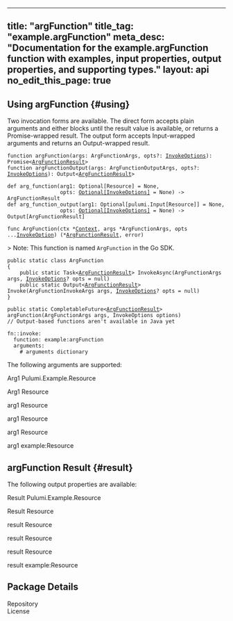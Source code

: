 
---
title: "argFunction"
title_tag: "example.argFunction"
meta_desc: "Documentation for the example.argFunction function with examples, input properties, output properties, and supporting types."
layout: api
no_edit_this_page: true
---



<!-- WARNING: this file was generated by test. -->
<!-- Do not edit by hand unless you're certain you know what you are doing! -->




## Using argFunction {#using}

Two invocation forms are available. The direct form accepts plain
arguments and either blocks until the result value is available, or
returns a Promise-wrapped result. The output form accepts
Input-wrapped arguments and returns an Output-wrapped result.

<div>
<pulumi-chooser type="language" options="typescript,python,go,csharp,java,yaml"></pulumi-chooser>
</div>


<div>
<pulumi-choosable type="language" values="javascript,typescript">
<div class="highlight"
><pre class="chroma"><code class="language-typescript" data-lang="typescript"
><span class="k">function </span>argFunction<span class="p">(</span><span class="nx">args</span><span class="p">:</span> <span class="nx">ArgFunctionArgs</span><span class="p">,</span> <span class="nx">opts</span><span class="p">?:</span> <span class="nx"><a href="/docs/reference/pkg/nodejs/pulumi/pulumi/#InvokeOptions">InvokeOptions</a></span><span class="p">): Promise&lt;<span class="nx"><a href="#result">ArgFunctionResult</a></span>></span
><span class="k">
function </span>argFunctionOutput<span class="p">(</span><span class="nx">args</span><span class="p">:</span> <span class="nx">ArgFunctionOutputArgs</span><span class="p">,</span> <span class="nx">opts</span><span class="p">?:</span> <span class="nx"><a href="/docs/reference/pkg/nodejs/pulumi/pulumi/#InvokeOptions">InvokeOptions</a></span><span class="p">): Output&lt;<span class="nx"><a href="#result">ArgFunctionResult</a></span>></span
></code></pre></div>
</pulumi-choosable>
</div>


<div>
<pulumi-choosable type="language" values="python">
<div class="highlight"><pre class="chroma"><code class="language-python" data-lang="python"
><span class="k">def </span>arg_function<span class="p">(</span><span class="nx">arg1</span><span class="p">:</span> <span class="nx">Optional[Resource]</span> = None<span class="p">,</span>
                 <span class="nx">opts</span><span class="p">:</span> <span class="nx"><a href="/docs/reference/pkg/python/pulumi/#pulumi.InvokeOptions">Optional[InvokeOptions]</a></span> = None<span class="p">) -&gt;</span> <span>ArgFunctionResult</span
><span class="k">
def </span>arg_function_output<span class="p">(</span><span class="nx">arg1</span><span class="p">:</span> <span class="nx">Optional[pulumi.Input[Resource]]</span> = None<span class="p">,</span>
                 <span class="nx">opts</span><span class="p">:</span> <span class="nx"><a href="/docs/reference/pkg/python/pulumi/#pulumi.InvokeOptions">Optional[InvokeOptions]</a></span> = None<span class="p">) -&gt;</span> <span>Output[ArgFunctionResult]</span
></code></pre></div>
</pulumi-choosable>
</div>


<div>
<pulumi-choosable type="language" values="go">
<div class="highlight"><pre class="chroma"><code class="language-go" data-lang="go"
><span class="k">func </span>ArgFunction<span class="p">(</span><span class="nx">ctx</span><span class="p"> *</span><span class="nx"><a href="https://pkg.go.dev/github.com/pulumi/pulumi/sdk/v3/go/pulumi?tab=doc#Context">Context</a></span><span class="p">,</span> <span class="nx">args</span><span class="p"> *</span><span class="nx">ArgFunctionArgs</span><span class="p">,</span> <span class="nx">opts</span><span class="p"> ...</span><span class="nx"><a href="https://pkg.go.dev/github.com/pulumi/pulumi/sdk/v3/go/pulumi?tab=doc#InvokeOption">InvokeOption</a></span><span class="p">) (*<span class="nx"><a href="#result">ArgFunctionResult</a></span>, error)</span
></code></pre></div>

&gt; Note: This function is named `ArgFunction` in the Go SDK.

</pulumi-choosable>
</div>


<div>
<pulumi-choosable type="language" values="csharp">
<div class="highlight"><pre class="chroma"><code class="language-csharp" data-lang="csharp"><span class="k">public static class </span><span class="nx">ArgFunction </span><span class="p">
{</span><span class="k">
    public static </span>Task&lt;<span class="nx"><a href="#result">ArgFunctionResult</a></span>> <span class="p">InvokeAsync(</span><span class="nx">ArgFunctionArgs</span><span class="p"> </span><span class="nx">args<span class="p">,</span> <span class="nx"><a href="/docs/reference/pkg/dotnet/Pulumi/Pulumi.InvokeOptions.html">InvokeOptions</a></span><span class="p">? </span><span class="nx">opts = null<span class="p">)</span><span class="k">
    public static </span>Output&lt;<span class="nx"><a href="#result">ArgFunctionResult</a></span>> <span class="p">Invoke(</span><span class="nx">ArgFunctionInvokeArgs</span><span class="p"> </span><span class="nx">args<span class="p">,</span> <span class="nx"><a href="/docs/reference/pkg/dotnet/Pulumi/Pulumi.InvokeOptions.html">InvokeOptions</a></span><span class="p">? </span><span class="nx">opts = null<span class="p">)</span><span class="p">
}</span></code></pre></div>
</pulumi-choosable>
</div>


<div>
<pulumi-choosable type="language" values="java">
<div class="highlight"><pre class="chroma"><code class="language-java" data-lang="java"><span class="k">public static CompletableFuture&lt;<span class="nx"><a href="#result">ArgFunctionResult</a></span>> </span>argFunction<span class="p">(</span><span class="nx">ArgFunctionArgs</span><span class="p"> </span><span class="nx">args<span class="p">,</span> <span class="nx">InvokeOptions</span><span class="p"> </span><span class="nx">options<span class="p">)</span>
<span class="c">// Output-based functions aren't available in Java yet</span>
</code></pre></div>
</pulumi-choosable>
</div>


<div>
<pulumi-choosable type="language" values="yaml">
<div class="highlight"><pre class="chroma"><code class="language-yaml" data-lang="yaml"><span class="k">fn::invoke:</span>
<span class="k">&nbsp;&nbsp;function:</span> example:argFunction
<span class="k">&nbsp;&nbsp;arguments:</span>
<span class="c">&nbsp;&nbsp;&nbsp;&nbsp;# arguments dictionary</span></code></pre></div>
</pulumi-choosable>
</div>



The following arguments are supported:


<div>
<pulumi-choosable type="language" values="csharp">
<dl class="resources-properties"><dt class="property-optional"
            title="Optional">
        <span id="arg1_csharp">
<a data-swiftype-name="resource-property" data-swiftype-type="text" href="#arg1_csharp" style="color: inherit; text-decoration: inherit;">Arg1</a>
</span>
        <span class="property-indicator"></span>
        <span class="property-type">Pulumi.<wbr>Example.<wbr>Resource</span>
    </dt>
    <dd></dd></dl>
</pulumi-choosable>
</div>

<div>
<pulumi-choosable type="language" values="go">
<dl class="resources-properties"><dt class="property-optional"
            title="Optional">
        <span id="arg1_go">
<a data-swiftype-name="resource-property" data-swiftype-type="text" href="#arg1_go" style="color: inherit; text-decoration: inherit;">Arg1</a>
</span>
        <span class="property-indicator"></span>
        <span class="property-type">Resource</span>
    </dt>
    <dd></dd></dl>
</pulumi-choosable>
</div>

<div>
<pulumi-choosable type="language" values="java">
<dl class="resources-properties"><dt class="property-optional"
            title="Optional">
        <span id="arg1_java">
<a data-swiftype-name="resource-property" data-swiftype-type="text" href="#arg1_java" style="color: inherit; text-decoration: inherit;">arg1</a>
</span>
        <span class="property-indicator"></span>
        <span class="property-type">Resource</span>
    </dt>
    <dd></dd></dl>
</pulumi-choosable>
</div>

<div>
<pulumi-choosable type="language" values="javascript,typescript">
<dl class="resources-properties"><dt class="property-optional"
            title="Optional">
        <span id="arg1_nodejs">
<a data-swiftype-name="resource-property" data-swiftype-type="text" href="#arg1_nodejs" style="color: inherit; text-decoration: inherit;">arg1</a>
</span>
        <span class="property-indicator"></span>
        <span class="property-type">Resource</span>
    </dt>
    <dd></dd></dl>
</pulumi-choosable>
</div>

<div>
<pulumi-choosable type="language" values="python">
<dl class="resources-properties"><dt class="property-optional"
            title="Optional">
        <span id="arg1_python">
<a data-swiftype-name="resource-property" data-swiftype-type="text" href="#arg1_python" style="color: inherit; text-decoration: inherit;">arg1</a>
</span>
        <span class="property-indicator"></span>
        <span class="property-type">Resource</span>
    </dt>
    <dd></dd></dl>
</pulumi-choosable>
</div>

<div>
<pulumi-choosable type="language" values="yaml">
<dl class="resources-properties"><dt class="property-optional"
            title="Optional">
        <span id="arg1_yaml">
<a data-swiftype-name="resource-property" data-swiftype-type="text" href="#arg1_yaml" style="color: inherit; text-decoration: inherit;">arg1</a>
</span>
        <span class="property-indicator"></span>
        <span class="property-type">example:Resource</span>
    </dt>
    <dd></dd></dl>
</pulumi-choosable>
</div>




## argFunction Result {#result}

The following output properties are available:



<div>
<pulumi-choosable type="language" values="csharp">
<dl class="resources-properties"><dt class="property-"
            title="">
        <span id="result_csharp">
<a data-swiftype-name="resource-property" data-swiftype-type="text" href="#result_csharp" style="color: inherit; text-decoration: inherit;">Result</a>
</span>
        <span class="property-indicator"></span>
        <span class="property-type">Pulumi.<wbr>Example.<wbr>Resource</span>
    </dt>
    <dd></dd></dl>
</pulumi-choosable>
</div>

<div>
<pulumi-choosable type="language" values="go">
<dl class="resources-properties"><dt class="property-"
            title="">
        <span id="result_go">
<a data-swiftype-name="resource-property" data-swiftype-type="text" href="#result_go" style="color: inherit; text-decoration: inherit;">Result</a>
</span>
        <span class="property-indicator"></span>
        <span class="property-type">Resource</span>
    </dt>
    <dd></dd></dl>
</pulumi-choosable>
</div>

<div>
<pulumi-choosable type="language" values="java">
<dl class="resources-properties"><dt class="property-"
            title="">
        <span id="result_java">
<a data-swiftype-name="resource-property" data-swiftype-type="text" href="#result_java" style="color: inherit; text-decoration: inherit;">result</a>
</span>
        <span class="property-indicator"></span>
        <span class="property-type">Resource</span>
    </dt>
    <dd></dd></dl>
</pulumi-choosable>
</div>

<div>
<pulumi-choosable type="language" values="javascript,typescript">
<dl class="resources-properties"><dt class="property-"
            title="">
        <span id="result_nodejs">
<a data-swiftype-name="resource-property" data-swiftype-type="text" href="#result_nodejs" style="color: inherit; text-decoration: inherit;">result</a>
</span>
        <span class="property-indicator"></span>
        <span class="property-type">Resource</span>
    </dt>
    <dd></dd></dl>
</pulumi-choosable>
</div>

<div>
<pulumi-choosable type="language" values="python">
<dl class="resources-properties"><dt class="property-"
            title="">
        <span id="result_python">
<a data-swiftype-name="resource-property" data-swiftype-type="text" href="#result_python" style="color: inherit; text-decoration: inherit;">result</a>
</span>
        <span class="property-indicator"></span>
        <span class="property-type">Resource</span>
    </dt>
    <dd></dd></dl>
</pulumi-choosable>
</div>

<div>
<pulumi-choosable type="language" values="yaml">
<dl class="resources-properties"><dt class="property-"
            title="">
        <span id="result_yaml">
<a data-swiftype-name="resource-property" data-swiftype-type="text" href="#result_yaml" style="color: inherit; text-decoration: inherit;">result</a>
</span>
        <span class="property-indicator"></span>
        <span class="property-type">example:Resource</span>
    </dt>
    <dd></dd></dl>
</pulumi-choosable>
</div>





<h2 id="package-details">Package Details</h2>
<dl class="package-details">
	<dt>Repository</dt>
	<dd><a href=""> </a></dd>
	<dt>License</dt>
	<dd></dd>
</dl>

